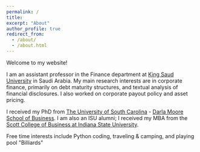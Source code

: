 ```yaml
---
permalink: /
title:
excerpt: "About"
author_profile: true
redirect_from: 
  - /about/
  - /about.html
---
```





Welcome to my website!


I am an assistant professor in the Finance department at [King Saud University](https://ksu.edu.sa/en/) in Saudi Arabia. My main research interests are in corporate finance, primarily on debt maturity structures, and textual analysis of financial disclosures. I also worked on corporate payout policy and asset pricing.


I received my PhD from [The University of South Carolina](https://sc.edu) - [Darla Moore School of Business](https://sc.edu/study/colleges_schools/moore/index.php). I am also an ISU alumni; I received my MBA from the [Scott College of Business at Indiana State University](https://www.indstate.edu/business/).


Free time interests include Python coding, traveling & camping, and playing pool "Billiards"
